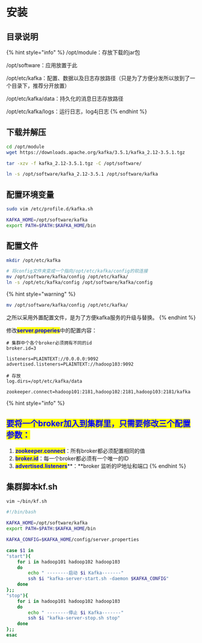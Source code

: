 # 安装

## 目录说明

{% hint style="info" %}
/opt/module：存放下载的jar包

/opt/software：应用放置于此

/opt/etc/kafka：配置、数据以及日志存放路径（只是为了方便分发所以放到了一个目录下，推荐分开放置）

/opt/etc/kafka/data：持久化的消息日志存放路径

/opt/etc/kafka/logs：运行日志，log4j日志
{% endhint %}

## 下载并解压

```bash
cd /opt/module
wget https://downloads.apache.org/kafka/3.5.1/kafka_2.12-3.5.1.tgz
```

```bash
tar -xzv -f kafka_2.12-3.5.1.tgz -C /opt/software/
```

```bash
ln -s /opt/software/kafka_2.12-3.5.1 /opt/software/kafka
```

## 配置环境变量

```bash
sudo vim /etc/profile.d/kafka.sh
```

```bash
KAFKA_HOME=/opt/software/kafka
export PATH=$PATH:$KAFKA_HOME/bin
```

## 配置文件

```bash
mkdir /opt/etc/kafka

# 将config文件夹变成一个指向/opt/etc/kafka/config的软连接
mv /opt/software/kafka/config /opt/etc/kafka/
ln -s /opt/etc/kafka/config /opt/software/kafka/config
```

{% hint style="warning" %}
```bash
mv /opt/software/kafka/config /opt/etc/kafka/
```

之所以采用外置配置文件，是为了方便kafka服务的升级与替换。
{% endhint %}

修改<mark style="color:blue;">**server.properies**</mark>中的配置内容：

```properties
# 集群中个各个broker必须拥有不同的id
broker.id=3
  ​
listeners=PLAINTEXT://0.0.0.0:9092
advertised.listeners=PLAINTEXT://hadoop103:9092
  ​
# 存放
log.dirs=/opt/etc/kafka/data
  ​
zookeeper.connect=hadoop101:2181,hadoop102:2181,hadoop103:2181/kafka
```

{% hint style="info" %}
## <mark style="color:blue;">**要将一个broker加入到集群里，只需要修改三个配置参数：**</mark>

1. <mark style="color:blue;">**zookeeper.connect**</mark>：所有broker都必须配置相同的值
2. <mark style="color:blue;">**broker.id**</mark>：每一个broker都必须有一个唯一的ID
3. <mark style="color:blue;">**advertised.listeners**</mark>**：**broker 监听的IP地址和端口
{% endhint %}

## 集群脚本kf.sh

```bash
vim ~/bin/kf.sh
```

```bash
#!/bin/bash

KAFKA_HOME=/opt/software/kafka
export PATH=$PATH:$KAFKA_HOME/bin

KAFKA_CONFIG=$KAFKA_HOME/config/server.properties

case $1 in
"start"){
    for i in hadoop101 hadoop102 hadoop103
    do
        echo " --------启动 $i Kafka-------"
        ssh $i "kafka-server-start.sh -daemon $KAFKA_CONFIG"
    done
};;
"stop"){
    for i in hadoop101 hadoop102 hadoop103
    do
        echo " --------停止 $i Kafka-------"
        ssh $i "kafka-server-stop.sh stop"
    done
};;
esac
```
